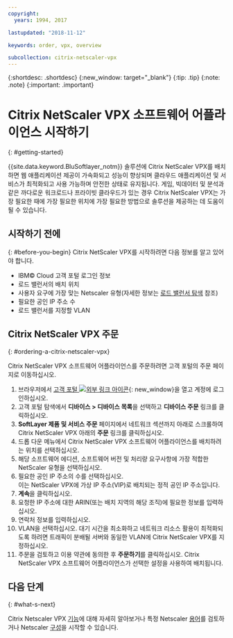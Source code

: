 ```yaml
---
copyright:
  years: 1994, 2017

lastupdated: "2018-11-12"

keywords: order, vpx, overview

subcollection: citrix-netscaler-vpx
---
```


{:shortdesc: .shortdesc}
{:new_window: target="_blank"}
{:tip: .tip}
{:note: .note}
{:important: .important}

# Citrix NetScaler VPX 소프트웨어 어플라이언스 시작하기
{: #getting-started}

{{site.data.keyword.BluSoftlayer_notm}} 솔루션에 Citrix NetScaler VPX를 배치하면 웹 애플리케이션 제공이 가속화되고 성능이 향상되며 클라우드 애플리케이션 및 서비스가 최적화되고 사용 가능하며 안전한 상태로 유지됩니다. 게임, 빅데이터 및 분석과 같은 까다로운 워크로드나 프라이빗 클라우드가 있는 경우 Citrix NetScaler VPX는 가장 필요한 때에 가장 필요한 위치에 가장 필요한 방법으로 솔루션을 제공하는 데 도움이 될 수 있습니다.

## 시작하기 전에
{: #before-you-begin}
Citrix NetScaler VPX를 시작하려면 다음 정보를 알고 있어야 합니다.

* IBM© Cloud 고객 포털 로그인 정보
* 로드 밸런서의 배치 위치
* 사용자 요구에 가장 맞는 Netscaler 유형(자세한 정보는 [로드 밸런서 탐색](/docs/infrastructure/loadbalancer-service?topic=loadbalancer-service-explore) 참조)
* 필요한 공인 IP 주소 수
* 로드 밸런서를 지정할 VLAN

## Citrix NetScaler VPX 주문
{: #ordering-a-citrix-netscaler-vpx}

Citrix NetScaler VPX 소프트웨어 어플라이언스를 주문하려면 고객 포털의 주문 페이지로 이동하십시오.

1. 브라우저에서 [고객 포털 ![외부 링크 아이콘](../../icons/launch-glyph.svg "외부 링크 아이콘")](https://control.softlayer.com/){: new_window}을 열고 계정에 로그인하십시오.
2. 고객 포털 탐색에서 **디바이스 > 디바이스 목록**을 선택하고 **디바이스 주문** 링크를 클릭하십시오.
3. **SoftLayer 제품 및 서비스 주문** 페이지에서 네트워크 섹션까지 아래로 스크롤하여 Citrix NetScaler VPX 아래의 **주문** 링크를 클릭하십시오.
4. 드롭 다운 메뉴에서 Citrix NetScaler VPX 소프트웨어 어플라이언스를 배치하려는 위치를 선택하십시오.  
5. 해당 소프트웨어 에디션, 소프트웨어 버전 및 처리량 요구사항에 가장 적합한 NetScaler 유형을 선택하십시오.
6. 필요한 공인 IP 주소의 수를 선택하십시오.  
	이는 NetScaler VPX에 가상 IP 주소(VIP)로 배치되는 정적 공인 IP 주소입니다.
7. **계속**을 클릭하십시오.
8. 요청한 IP 주소에 대한 ARIN(또는 배치 지역의 해당 조직)에 필요한 정보를 입력하십시오.
9. 연락처 정보를 입력하십시오.
10. VLAN을 선택하십시오.
	대기 시간을 최소화하고 네트워크 리소스 활용이 최적화되도록 하려면 트래픽이 분배될 서버와 동일한 VLAN에 Citrix NetScaler VPX를 지정하십시오.
11. 주문을 검토하고 이용 약관에 동의한 후 **주문하기**를 클릭하십시오. Citrix NetScaler VPX 소프트웨어 어플라이언스가 선택한 설정을 사용하여 배치됩니다.

## 다음 단계
{: #what-s-next}

Citrix Netscaler VPX [기능](/docs/infrastructure/citrix-netscaler-vpx?topic=citrix-netscaler-vpx-about-citrix-netscaler-vpx)에 대해 자세히 알아보거나 특정 Netscaler [용어](/docs/infrastructure/citrix-netscaler-vpx?topic=citrix-netscaler-vpx-citrix-netscaler-vpx-terminology)를 검토하거나 Netscaler [구성](/docs/infrastructure/citrix-netscaler-vpx?topic=citrix-netscaler-vpx-basic-load-balancing-configuration)을 시작할 수 있습니다.
